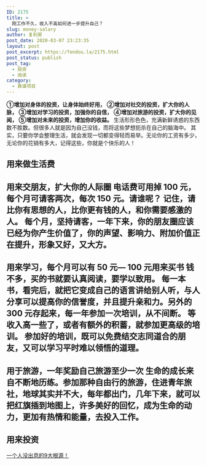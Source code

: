```yaml
---
ID: 2175
title: >
  刚工作不久，收入不高如何进一步提升自己？
slug: money-salary
author: 复利哥
post_date: 2020-03-07 23:23:35
layout: post
post_excerpt: https://fendou.la/2175.html
post_status: publish
post_tag:
  - 投资
  - 阅读
category:
  - 靠谱项目
---
```

**①增加对身体的投资，让身体始终好用，** **②增加对社交的投资，扩大你的人脉，** **③增加对学习的投资，加强你的自信，** **④增加对旅游的投资，扩大你的见闻，** **⑤增加对未来的投资，增加你的收益。** 生活形形色色，充满新鲜诱惑的东西数不胜数。但很多人就是因为自己没钱，而将这些梦想扼杀在自己的脑海中。 其实，只要你学会整理生活，就会发现一切都变得轻而易举。无论你的工资有多少，无论你的花销有多大，记得这些，你就是个快乐的人！ 
## 用来做生活费

## 用来交朋友，扩大你的人际圈 电话费可用掉 100 元，每个月可请客两次，每次 150 元。请谁呢？ 记住，请比你有思想的人，比你更有钱的人，和你需要感激的人。 每个月，坚持请客，一年下来，你的朋友圈应该已经为你产生价值了，你的声望、影响力、附加价值正在提升，形象又好，又大方。 

## 用来学习，每个月可以有 50 元— 100 元用来买书 钱不多，买的书就要认真阅读，要学以致用。 每一本书，看完后，就把它变成自己的语言讲给别人听，与人分享可以提高你的信誉度，并且提升亲和力。另外的 300 元存起来，每一年参加一次培训，从不间断。 等收入高一些了，或者有额外的积蓄，就参加更高级的培训。 参加好的培训，既可以免费结交志同道合的朋友，又可以学习平时难以领悟的道理。 

## 用于旅游，一年奖励自己旅游至少一次 生命的成长来自不断地历练。参加那种自由行的旅游，住进青年旅社，地球其实并不大，每年都出门，几年下来，就可以把红旗插到地图上，许多美好的回忆，成为生命的动力，更加有热情和能量，去投入工作。 

## 用来投资

<a href="https://fendou.la/poor-man-born.html" data-schema-attribute="">一个人没出息的9大根源！</a>